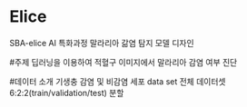 # Elice
SBA-elice AI 특화과정
말라리아 갊염 탐지 모델 디자인

#주제
딥러닝을 이용하여 적혈구 이미지에서 말라리아 감염 여부 진단

#데이터 소개
기생충 감염 및 비감염 세포 data set
전체 데이터셋 6:2:2(train/validation/test) 분할
